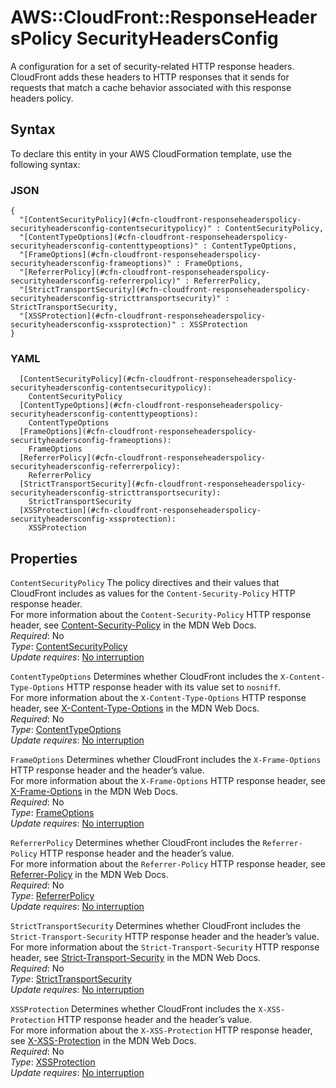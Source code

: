 # AWS::CloudFront::ResponseHeadersPolicy SecurityHeadersConfig<a name="aws-properties-cloudfront-responseheaderspolicy-securityheadersconfig"></a>

A configuration for a set of security\-related HTTP response headers\. CloudFront adds these headers to HTTP responses that it sends for requests that match a cache behavior associated with this response headers policy\.

## Syntax<a name="aws-properties-cloudfront-responseheaderspolicy-securityheadersconfig-syntax"></a>

To declare this entity in your AWS CloudFormation template, use the following syntax:

### JSON<a name="aws-properties-cloudfront-responseheaderspolicy-securityheadersconfig-syntax.json"></a>

```
{
  "[ContentSecurityPolicy](#cfn-cloudfront-responseheaderspolicy-securityheadersconfig-contentsecuritypolicy)" : ContentSecurityPolicy,
  "[ContentTypeOptions](#cfn-cloudfront-responseheaderspolicy-securityheadersconfig-contenttypeoptions)" : ContentTypeOptions,
  "[FrameOptions](#cfn-cloudfront-responseheaderspolicy-securityheadersconfig-frameoptions)" : FrameOptions,
  "[ReferrerPolicy](#cfn-cloudfront-responseheaderspolicy-securityheadersconfig-referrerpolicy)" : ReferrerPolicy,
  "[StrictTransportSecurity](#cfn-cloudfront-responseheaderspolicy-securityheadersconfig-stricttransportsecurity)" : StrictTransportSecurity,
  "[XSSProtection](#cfn-cloudfront-responseheaderspolicy-securityheadersconfig-xssprotection)" : XSSProtection
}
```

### YAML<a name="aws-properties-cloudfront-responseheaderspolicy-securityheadersconfig-syntax.yaml"></a>

```
  [ContentSecurityPolicy](#cfn-cloudfront-responseheaderspolicy-securityheadersconfig-contentsecuritypolicy): 
    ContentSecurityPolicy
  [ContentTypeOptions](#cfn-cloudfront-responseheaderspolicy-securityheadersconfig-contenttypeoptions): 
    ContentTypeOptions
  [FrameOptions](#cfn-cloudfront-responseheaderspolicy-securityheadersconfig-frameoptions): 
    FrameOptions
  [ReferrerPolicy](#cfn-cloudfront-responseheaderspolicy-securityheadersconfig-referrerpolicy): 
    ReferrerPolicy
  [StrictTransportSecurity](#cfn-cloudfront-responseheaderspolicy-securityheadersconfig-stricttransportsecurity): 
    StrictTransportSecurity
  [XSSProtection](#cfn-cloudfront-responseheaderspolicy-securityheadersconfig-xssprotection): 
    XSSProtection
```

## Properties<a name="aws-properties-cloudfront-responseheaderspolicy-securityheadersconfig-properties"></a>

`ContentSecurityPolicy`  <a name="cfn-cloudfront-responseheaderspolicy-securityheadersconfig-contentsecuritypolicy"></a>
The policy directives and their values that CloudFront includes as values for the `Content-Security-Policy` HTTP response header\.  
For more information about the `Content-Security-Policy` HTTP response header, see [Content\-Security\-Policy](https://developer.mozilla.org/en-US/docs/Web/HTTP/Headers/Content-Security-Policy) in the MDN Web Docs\.  
*Required*: No  
*Type*: [ContentSecurityPolicy](aws-properties-cloudfront-responseheaderspolicy-contentsecuritypolicy.md)  
*Update requires*: [No interruption](https://docs.aws.amazon.com/AWSCloudFormation/latest/UserGuide/using-cfn-updating-stacks-update-behaviors.html#update-no-interrupt)

`ContentTypeOptions`  <a name="cfn-cloudfront-responseheaderspolicy-securityheadersconfig-contenttypeoptions"></a>
Determines whether CloudFront includes the `X-Content-Type-Options` HTTP response header with its value set to `nosniff`\.  
For more information about the `X-Content-Type-Options` HTTP response header, see [X\-Content\-Type\-Options](https://developer.mozilla.org/en-US/docs/Web/HTTP/Headers/X-Content-Type-Options) in the MDN Web Docs\.  
*Required*: No  
*Type*: [ContentTypeOptions](aws-properties-cloudfront-responseheaderspolicy-contenttypeoptions.md)  
*Update requires*: [No interruption](https://docs.aws.amazon.com/AWSCloudFormation/latest/UserGuide/using-cfn-updating-stacks-update-behaviors.html#update-no-interrupt)

`FrameOptions`  <a name="cfn-cloudfront-responseheaderspolicy-securityheadersconfig-frameoptions"></a>
Determines whether CloudFront includes the `X-Frame-Options` HTTP response header and the header’s value\.  
For more information about the `X-Frame-Options` HTTP response header, see [X\-Frame\-Options](https://developer.mozilla.org/en-US/docs/Web/HTTP/Headers/X-Frame-Options) in the MDN Web Docs\.  
*Required*: No  
*Type*: [FrameOptions](aws-properties-cloudfront-responseheaderspolicy-frameoptions.md)  
*Update requires*: [No interruption](https://docs.aws.amazon.com/AWSCloudFormation/latest/UserGuide/using-cfn-updating-stacks-update-behaviors.html#update-no-interrupt)

`ReferrerPolicy`  <a name="cfn-cloudfront-responseheaderspolicy-securityheadersconfig-referrerpolicy"></a>
Determines whether CloudFront includes the `Referrer-Policy` HTTP response header and the header’s value\.  
For more information about the `Referrer-Policy` HTTP response header, see [Referrer\-Policy](https://developer.mozilla.org/en-US/docs/Web/HTTP/Headers/Referrer-Policy) in the MDN Web Docs\.  
*Required*: No  
*Type*: [ReferrerPolicy](aws-properties-cloudfront-responseheaderspolicy-referrerpolicy.md)  
*Update requires*: [No interruption](https://docs.aws.amazon.com/AWSCloudFormation/latest/UserGuide/using-cfn-updating-stacks-update-behaviors.html#update-no-interrupt)

`StrictTransportSecurity`  <a name="cfn-cloudfront-responseheaderspolicy-securityheadersconfig-stricttransportsecurity"></a>
Determines whether CloudFront includes the `Strict-Transport-Security` HTTP response header and the header’s value\.  
For more information about the `Strict-Transport-Security` HTTP response header, see [Strict\-Transport\-Security](https://developer.mozilla.org/en-US/docs/Web/HTTP/Headers/Strict-Transport-Security) in the MDN Web Docs\.  
*Required*: No  
*Type*: [StrictTransportSecurity](aws-properties-cloudfront-responseheaderspolicy-stricttransportsecurity.md)  
*Update requires*: [No interruption](https://docs.aws.amazon.com/AWSCloudFormation/latest/UserGuide/using-cfn-updating-stacks-update-behaviors.html#update-no-interrupt)

`XSSProtection`  <a name="cfn-cloudfront-responseheaderspolicy-securityheadersconfig-xssprotection"></a>
Determines whether CloudFront includes the `X-XSS-Protection` HTTP response header and the header’s value\.  
For more information about the `X-XSS-Protection` HTTP response header, see [X\-XSS\-Protection](https://developer.mozilla.org/en-US/docs/Web/HTTP/Headers/X-XSS-Protection) in the MDN Web Docs\.  
*Required*: No  
*Type*: [XSSProtection](aws-properties-cloudfront-responseheaderspolicy-xssprotection.md)  
*Update requires*: [No interruption](https://docs.aws.amazon.com/AWSCloudFormation/latest/UserGuide/using-cfn-updating-stacks-update-behaviors.html#update-no-interrupt)